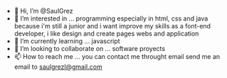 - 👋 Hi, I’m @SaulGrez
- 👀 I’m interested in ... programming especially in html, css and java because i'm still a junior and i want improve my skills as a font-end developer, i like design and create pages webs and application  
- 🌱 I’m currently learning ... javascript
- 💞️ I’m looking to collaborate on ... software proyects
- 📫 How to reach me ... you can contact me throught email send me an email to saulgrezl@gmail.com

<!---
SaulGrez/SaulGrez is a ✨ special ✨ repository because its `README.md` (this file) appears on your GitHub profile.
You can click the Preview link to take a look at your changes.
--->
